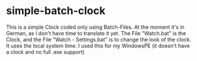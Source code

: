 # simple-batch-clock
This is a simple Clock coded only using Batch-Files. At the moment it's in German, as I don't have time to translate it yet.
The File "Watch.bat" is the Clock, and the File "Watch - Settings.bat" is to change the look of the clock. It uses the local system time.
I used this for my WindowsPE (it doesn't have a clock and no full .exe support)
